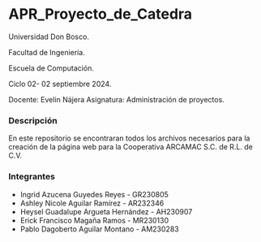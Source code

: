 # APR_Proyecto_de_Catedra

Universidad Don Bosco.

Facultad de Ingeniería.

Escuela de Computación.

Ciclo 02- 02 septiembre 2024.

Docente: Evelin Nájera
Asignatura: Administración de proyectos.

<h3>Descripción</h3>
En este repositorio se encontraran todos los archivos necesarios para la creación de la página web para la Cooperativa ARCAMAC S.C. de R.L. de C.V.

<h3>Integrantes</h3>
<ul>
  <li>Ingrid Azucena Guyedes Reyes - GR230805</li>
  <li>Ashley Nicole Aguilar Ramírez - AR232346</li>
  <li>Heysel Guadalupe Argueta Hernández - AH230907</li>
  <li>Erick Francisco Magaña Ramos - MR230130</li>
  <li>Pablo Dagoberto Aguilar Montano - AM230283</li>
</ul>
